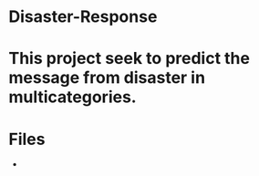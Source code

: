 # Disaster-Response

# This project seek to predict the message from disaster in multicategories.

# Files
* 
